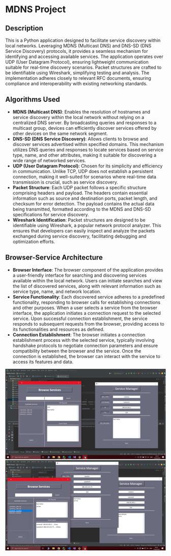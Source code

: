 # MDNS Project

## Description

This is a Python application designed to facilitate service discovery within local networks. Leveraging MDNS (Multicast DNS) and DNS-SD (DNS Service Discovery) protocols, it provides a seamless mechanism for identifying and accessing available services. The application operates over UDP (User Datagram Protocol), ensuring lightweight communication suitable for real-time discovery scenarios. Packet structures are crafted to be identifiable using Wireshark, simplifying testing and analysis. The implementation adheres closely to relevant RFC documents, ensuring compliance and interoperability with existing networking standards.

## Algorithms Used

- **MDNS (Multicast DNS)**: Enables the resolution of hostnames and service discovery within the local network without relying on a centralized DNS server. By broadcasting queries and responses to a multicast group, devices can efficiently discover services offered by other devices on the same network segment.
- **DNS-SD (DNS Service Discovery)**: Allows clients to browse and discover services advertised within specified domains. This mechanism utilizes DNS queries and responses to locate services based on service type, name, and other attributes, making it suitable for discovering a wide range of networked services.
- **UDP (User Datagram Protocol)**: Chosen for its simplicity and efficiency in communication. Unlike TCP, UDP does not establish a persistent connection, making it well-suited for scenarios where real-time data transmission is crucial, such as service discovery.
- **Packet Structure**: Each UDP packet follows a specific structure comprising headers and payload. The headers contain essential information such as source and destination ports, packet length, and checksum for error detection. The payload contains the actual data being transmitted, formatted according to the MDNS and DNS-SD specifications for service discovery.
- **Wireshark Identification**: Packet structures are designed to be identifiable using Wireshark, a popular network protocol analyzer. This ensures that developers can easily inspect and analyze the packets exchanged during service discovery, facilitating debugging and optimization efforts.

## Browser-Service Architecture

- **Browser Interface**: The browser component of the application provides a user-friendly interface for searching and discovering services available within the local network. Users can initiate searches and view the list of discovered services, along with relevant information such as service type, name, and network location.
- **Service Functionality**: Each discovered service adheres to a predefined functionality, responding to browser calls for establishing connections and other purposes. When a user selects a service from the browser interface, the application initiates a connection request to the selected service. Upon successful connection establishment, the service responds to subsequent requests from the browser, providing access to its functionalities and resources as defined.
- **Connection Establishment**: The browser initiates a connection establishment process with the selected service, typically involving handshake protocols to negotiate connection parameters and ensure compatibility between the browser and the service. Once the connection is established, the browser can interact with the service to access its features and data.

![Image](images/img1.png)
![Image](images/img2.png)
